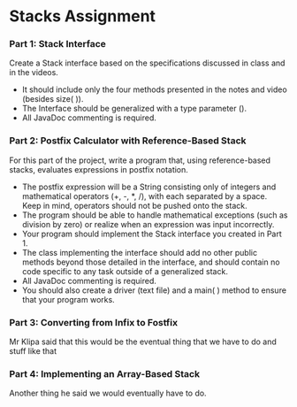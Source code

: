 # Stacks Assignment

### Part 1: Stack Interface
Create a Stack interface based on the specifications discussed in class and in the videos.  
* It should include only the four methods presented in the notes and video (besides size( )).  
* The Interface should be generalized with a type parameter (<E>).  
* All JavaDoc commenting is required.

### Part 2: Postfix Calculator with Reference-Based Stack
For this part of the project, write a program that, using reference-based stacks, evaluates expressions in postfix notation.  
* The postfix expression will be a String consisting only of integers and mathematical operators (+, -, *, /), with each separated by a space.  Keep in mind, operators should not be pushed onto the stack.
* The program should be able to handle mathematical exceptions (such as division by zero) or realize when an expression was input incorrectly.
* Your program should implement the Stack interface you created in Part 1.  
* The class implementing the interface should add no other public methods beyond those detailed in the interface, and should contain no code specific to any task outside of a generalized stack. 
* All JavaDoc commenting is required.  
* You should also create a driver (text file) and a main( ) method to ensure that your program works.

### Part 3: Converting from Infix to Fostfix
Mr Klipa said that this would be the eventual thing that we have to do and stuff like that

### Part 4: Implementing an Array-Based Stack
Another thing he said we would eventually have to do.
